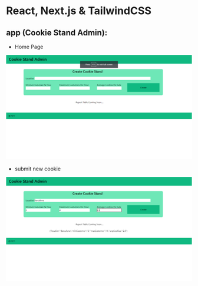 # React, Next.js & TailwindCSS

## app (Cookie Stand Admin):

- Home Page

![Home page](./images/home%20page.png)

- submit new cookie

![form submit](./images/form_submit.png)